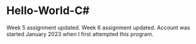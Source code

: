 # Hello-World-C#
Week 5 assignment updated.
Week 6 assignment updated.
Account was started January 2023 when I first attempted this program.
